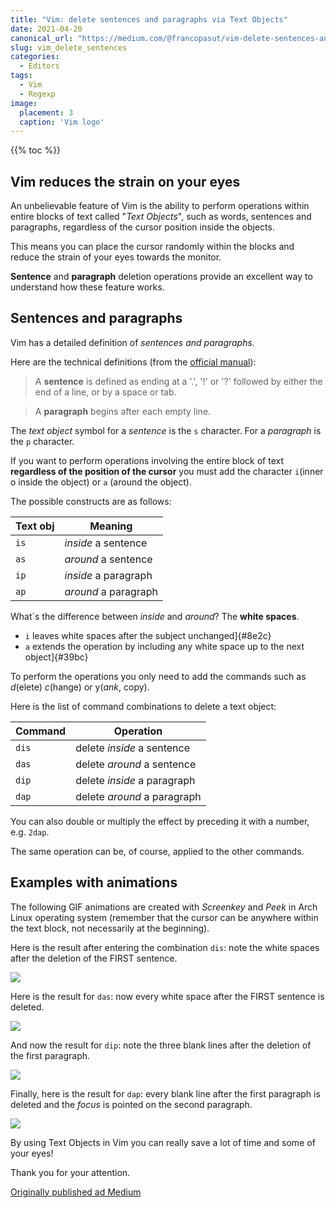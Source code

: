 ```yaml
---
title: "Vim: delete sentences and paragraphs via Text Objects"
date: 2021-04-20
canonical_url: "https://medium.com/@francopasut/vim-delete-sentences-and-paragraphs-via-text-objects-21d55a883e7b"
slug: vim_delete_sentences
categories:
  - Editors
tags:
  - Vim
  - Regexp
image:
  placement: 3
  caption: 'Vim logo'
---
```


{{% toc %}}




## Vim reduces the strain on your eyes 

An unbelievable feature of Vim is the ability to perform operations within entire blocks of text called "*Text Objects*", such as words, sentences and paragraphs, regardless of the cursor position inside the objects.

This means you can place the cursor randomly within the blocks and reduce the strain of your eyes towards the monitor.

**Sentence** and **paragraph** deletion operations provide an excellent way to understand how these feature works.

## Sentences and paragraphs 

Vim has a detailed definition of *sentences and paragraphs*.

Here are the technical definitions (from the [official
manual](http://vimdoc.sourceforge.net/htmldoc/motion.html#sentence)):

> A **sentence** is defined as ending at a \'.', \'!\' or \'?\' followed
> by either the end of a line, or by a space or tab.

> A **paragraph** begins after each empty line.

The *text object* symbol for a *sentence* is the `s` character. For a *paragraph* is the `p` character.

If you want to perform operations involving the entire block of text **regardless of the position of the cursor** you must add the character `i`(inner o inside the object) or `a` (around the object).

The possible constructs are as follows:

| Text obj | Meaning              |
|----------|----------------------|
| `is`     | *inside* a sentence  |
| `as`     | *around* a sentence  |
| `ip`     | *inside* a paragraph |
| `ap`     | *around* a paragraph |


What´s the difference between *inside* and *around*? The **white spaces**.

-   `i` leaves white spaces after the subject unchanged]{#8e2c}
-   `a` extends the operation by including any white space up to the next object]{#39bc}

To perform the operations you only need to add the commands such as *d*(elete) *c*(hange) or y(*ank*, copy).

Here is the list of command combinations to delete a text object:

| Command | Operation                   |
|---------|-----------------------------|
| `dis`   | delete *inside* a sentence  |
| `das`   | delete *around* a sentence  |
| `dip`   | delete *inside* a paragraph |
| `dap`   | delete *around* a paragraph |

You can also double or multiply the effect by preceding it with a number, e.g. `2dap`.

The same operation can be, of course, applied to the other commands.

## Examples with animations

The following GIF animations are created with *Screenkey* and *Peek* in Arch Linux operating system (remember that the cursor can be anywhere within the text block, not necessarily at the beginning).

Here is the result after entering the combination `dis`: note the white spaces after the deletion of the FIRST sentence.

![](vim_delete_sentences_1.gif)

Here is the result for `das`: now every white space after the FIRST sentence is deleted.

![](vim_delete_sentences_2.gif)

And now the result for `dip`: note the three blank lines after the deletion of the first paragraph.

![](vim_delete_sentences_3.gif)

Finally, here is the result for `dap`: every blank line after the first paragraph is deleted and the *focus* is pointed on the second paragraph.

![](vim_delete_sentences_4.gif)

By using Text Objects in Vim you can really save a lot of time and some of your eyes!

Thank you for your attention.




[Originally published ad Medium](https://medium.com/@francopasut/vim-delete-sentences-and-paragraphs-via-text-objects-21d55a883e7b)

